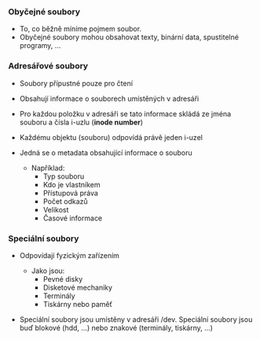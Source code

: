 
### Obyčejné soubory
- To, co běžně míníme pojmem soubor. 
- Obyčejné soubory mohou obsahovat texty, binární data, spustitelné programy, …

### Adresářové soubory
- Soubory přípustné pouze pro čtení
- Obsahují informace o souborech umístěných v adresáři
- Pro každou položku v adresáři se tato informace skládá ze jména souboru a čísla i-uzlu (**inode number**)

- Každému objektu (souboru) odpovídá právě jeden i-uzel
- Jedná se o metadata obsahující informace o souboru
	- Například:
		- Typ souboru
		- Kdo je vlastníkem
		- Přístupová práva
		- Počet odkazů
		- Velikost
		- Časové informace

### Speciální soubory
- Odpovídají fyzickým zařízením

	- Jako jsou: 
		- Pevné disky
		- Disketové mechaniky
		- Terminály
		- Tiskárny nebo paměť

- Speciální soubory jsou umístěny v adresáři /dev. Speciální soubory jsou buď blokové (hdd, ...) nebo znakové (terminály, tiskárny, ...)